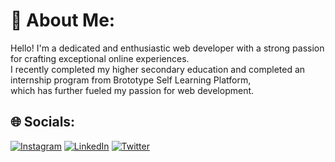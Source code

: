 
# 💫 About Me:
Hello! I'm a dedicated and enthusiastic web developer with a strong passion for crafting exceptional online experiences.<br> I recently completed my higher secondary education and completed an internship program from Brototype Self Learning Platform, <br>which has further fueled my passion for web development.


## 🌐 Socials:
[![Instagram](https://img.shields.io/badge/Instagram-%23E4405F.svg?logo=Instagram&logoColor=white)](https://instagram.com/https://www.instagram.com/nihadnameer/) [![LinkedIn](https://img.shields.io/badge/LinkedIn-%230077B5.svg?logo=linkedin&logoColor=white)](https://linkedin.com/in/https://www.linkedin.com/in/nameer-nihad-pc-972468253/) [![Twitter](https://img.shields.io/badge/Twitter-%231DA1F2.svg?logo=Twitter&logoColor=white)](https://twitter.com/https://twitter.com/NameerPc) 

